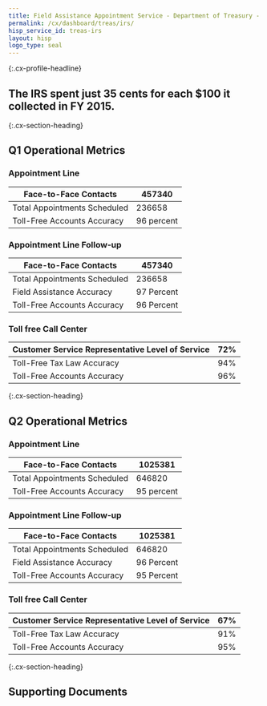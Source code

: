 ```yaml
---
title: Field Assistance Appointment Service - Department of Treasury - CX CAP Goal Dashboard
permalink: /cx/dashboard/treas/irs/
hisp_service_id: treas-irs
layout: hisp
logo_type: seal
---
```


{:.cx-profile-headline}
## The IRS spent just 35 cents for each $100 it collected in FY 2015.

{:.cx-section-heading}

## Q1 Operational Metrics

### Appointment Line

| Face-to-Face Contacts          | 457340     |
|--------------------------------|------------|
| Total Appointments Scheduled   | 236658     |
| Toll-Free Accounts Accuracy    | 96 percent |

### Appointment Line Follow-up

| Face-to-Face Contacts        | 457340     |
|------------------------------|------------|
| Total Appointments Scheduled | 236658     |
| Field Assistance Accuracy    | 97 Percent |
| Toll-Free Accounts Accuracy  | 96 Percent |

### Toll free Call Center

| Customer Service Representative Level of Service | 72% |
|--------------------------------------------------|-----|
| Toll-Free Tax Law Accuracy                       | 94% |
| Toll-Free Accounts Accuracy                      | 96% |

{:.cx-section-heading}

## Q2 Operational Metrics

### Appointment Line

| Face-to-Face Contacts          | 1025381    |
|--------------------------------|------------|
| Total Appointments Scheduled   | 646820     |
| Toll-Free Accounts Accuracy    | 95 percent |

### Appointment Line Follow-up

| Face-to-Face Contacts        | 1025381    |
|------------------------------|------------|
| Total Appointments Scheduled | 646820     |
| Field Assistance Accuracy    | 96 Percent |
| Toll-Free Accounts Accuracy  | 95 Percent |

### Toll free Call Center

| Customer Service Representative Level of Service | 67% |
|--------------------------------------------------|-----|
| Toll-Free Tax Law Accuracy                       | 91% |
| Toll-Free Accounts Accuracy                      | 95% |

{:.cx-section-heading}
## Supporting Documents
